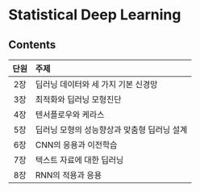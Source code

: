 # Statistical Deep Learning

## Contents
|단원|주제|
|:---:|:---|
|2장|딥러닝 데이터와 세 가지 기본 신경망|
|3장|최적화와 딥러닝 모형진단|
|4장|텐서플로우와 케라스|
|5장|딥러닝 모형의 성능향상과 맞춤형 딥러닝 설계|
|6장|CNN의 응용과 이전학습|
|7장|텍스트 자료에 대한 딥러닝|
|8장|RNN의 적용과 응용|

